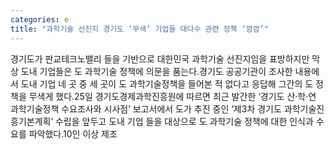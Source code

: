 ```yaml
---
categories: e
title: "과학기술 선진지 경기도 ‘무색’ 기업들 대다수 관련 정책 ‘깜깜’"
---
```

경기도가 판교테크노밸리 들을 기반으로 대한민국 과학기술 선진지임을 표방하지만 막상 도내 기업들은 도 과학기술 정책에 의문을 품는다.경기도 공공기관이 조사한 내용에서 도내 기업 네 곳 중 세 곳이 도 과학기술정책을 들어본 적 없다고 응답해 그간의 도 정책을 무색게 했다.25일 경기도경제과학진흥원에 따르면 최근 발간한 ‘경기도 산·학·연 과학기술정책 수요조사와 시사점’ 보고서에서 도가 추진 중인 ‘제3차 경기도 과학기술진흥기본계획’ 수립을 앞두고 도내 기업 들을 대상으로 도 과학기술 정책에 대한 인식과 수요를 파악했다.10인 이상 제조